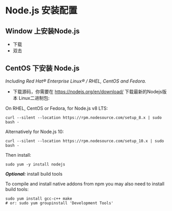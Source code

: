 # Node.js 安装配置
## Window 上安装Node.js
* 下载
* 双击

## CentOS 下安装 Node.js
_Including Red Hat® Enterprise Linux® / RHEL, CentOS and Fedora._
* 下载源码，你需要在 https://nodejs.org/en/download/ 下载最新的Nodejs版本 Linux二进制包:

On RHEL, CentOS or Fedora, for Node.js v8 LTS:

`curl --silent --location https://rpm.nodesource.com/setup_8.x | sudo bash -`

Alternatively for Node.js 10:

`curl --silent --location https://rpm.nodesource.com/setup_10.x | sudo bash -`

Then install:

`sudo yum -y install nodejs`

**_Optional:_** install build tools

To compile and install native addons from npm you may also need to install build tools:
``` 
sudo yum install gcc-c++ make
# or: sudo yum groupinstall 'Development Tools'
```


